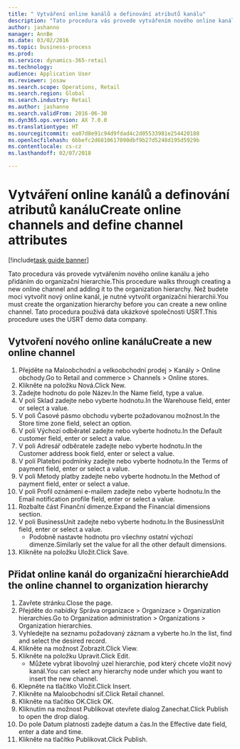```yaml
--- 
title: " Vytváření online kanálů a definování atributů kanálu"
description: "Tato procedura vás provede vytvářením nového online kanálu a jeho přidáním do organizační hierarchie."
author: jashanno
manager: AnnBe
ms.date: 03/02/2016
ms.topic: business-process
ms.prod: 
ms.service: dynamics-365-retail
ms.technology: 
audience: Application User
ms.reviewer: josaw
ms.search.scope: Operations, Retail
ms.search.region: Global
ms.search.industry: Retail
ms.author: jashanno
ms.search.validFrom: 2016-06-30
ms.dyn365.ops.version: AX 7.0.0
ms.translationtype: HT
ms.sourcegitcommit: ea07d8e91c94d9fdad4c2d05533981e254420188
ms.openlocfilehash: 6bbefc2d6810617090dbf9b27d5248d195d5929b
ms.contentlocale: cs-cz
ms.lasthandoff: 02/07/2018

---
```

# <a name="create-online-channels-and-define-channel-attributes"></a><span data-ttu-id="ce1dd-103"> Vytváření online kanálů a definování atributů kanálu</span><span class="sxs-lookup"><span data-stu-id="ce1dd-103">Create online channels and define channel attributes</span></span>

[!include[task guide banner](../includes/task-guide-banner.md)]

<span data-ttu-id="ce1dd-104">Tato procedura vás provede vytvářením nového online kanálu a jeho přidáním do organizační hierarchie.</span><span class="sxs-lookup"><span data-stu-id="ce1dd-104">This procedure walks through creating a new online channel and adding it to the organization hierarchy.</span></span> <span data-ttu-id="ce1dd-105">Než budete moci vytvořit nový online kanál, je nutné vytvořit organizační hierarchii.</span><span class="sxs-lookup"><span data-stu-id="ce1dd-105">You must create the organization hierarchy before you can create a new online channel.</span></span> <span data-ttu-id="ce1dd-106">Tato procedura používá data ukázkové společnosti USRT.</span><span class="sxs-lookup"><span data-stu-id="ce1dd-106">This procedure uses the USRT demo data company.</span></span>


## <a name="create-a-new-online-channel"></a><span data-ttu-id="ce1dd-107">Vytvoření nového online kanálu</span><span class="sxs-lookup"><span data-stu-id="ce1dd-107">Create a new online channel</span></span>
1. <span data-ttu-id="ce1dd-108">Přejděte na Maloobchodní a velkoobchodní prodej > Kanály > Online obchody.</span><span class="sxs-lookup"><span data-stu-id="ce1dd-108">Go to Retail and commerce > Channels > Online stores.</span></span>
2. <span data-ttu-id="ce1dd-109">Klikněte na položku Nová.</span><span class="sxs-lookup"><span data-stu-id="ce1dd-109">Click New.</span></span>
3. <span data-ttu-id="ce1dd-110">Zadejte hodnotu do pole Název.</span><span class="sxs-lookup"><span data-stu-id="ce1dd-110">In the Name field, type a value.</span></span>
4. <span data-ttu-id="ce1dd-111">V poli Sklad zadejte nebo vyberte hodnotu.</span><span class="sxs-lookup"><span data-stu-id="ce1dd-111">In the Warehouse field, enter or select a value.</span></span>
5. <span data-ttu-id="ce1dd-112">V poli Časové pásmo obchodu vyberte požadovanou možnost.</span><span class="sxs-lookup"><span data-stu-id="ce1dd-112">In the Store time zone field, select an option.</span></span>
6. <span data-ttu-id="ce1dd-113">V poli Výchozí odběratel zadejte nebo vyberte hodnotu.</span><span class="sxs-lookup"><span data-stu-id="ce1dd-113">In the Default customer field, enter or select a value.</span></span>
7. <span data-ttu-id="ce1dd-114">V poli Adresář odběratele zadejte nebo vyberte hodnotu.</span><span class="sxs-lookup"><span data-stu-id="ce1dd-114">In the Customer address book field, enter or select a value.</span></span>
8. <span data-ttu-id="ce1dd-115">V poli Platební podmínky zadejte nebo vyberte hodnotu.</span><span class="sxs-lookup"><span data-stu-id="ce1dd-115">In the Terms of payment field, enter or select a value.</span></span>
9. <span data-ttu-id="ce1dd-116">V poli Metody platby zadejte nebo vyberte hodnotu.</span><span class="sxs-lookup"><span data-stu-id="ce1dd-116">In the Method of payment field, enter or select a value.</span></span>
10. <span data-ttu-id="ce1dd-117">V poli Profil oznámení e-mailem zadejte nebo vyberte hodnotu.</span><span class="sxs-lookup"><span data-stu-id="ce1dd-117">In the Email notification profile field, enter or select a value.</span></span>
11. <span data-ttu-id="ce1dd-118">Rozbalte část Finanční dimenze.</span><span class="sxs-lookup"><span data-stu-id="ce1dd-118">Expand the Financial dimensions section.</span></span>
12. <span data-ttu-id="ce1dd-119">V poli BusinessUnit zadejte nebo vyberte hodnotu.</span><span class="sxs-lookup"><span data-stu-id="ce1dd-119">In the BusinessUnit field, enter or select a value.</span></span>
    * <span data-ttu-id="ce1dd-120">Podobně nastavte hodnotu pro všechny ostatní výchozí dimenze.</span><span class="sxs-lookup"><span data-stu-id="ce1dd-120">Similarly set the value for all the other default dimensions.</span></span>  
13. <span data-ttu-id="ce1dd-121">Klikněte na položku Uložit.</span><span class="sxs-lookup"><span data-stu-id="ce1dd-121">Click Save.</span></span>

## <a name="add-the-online-channel-to-organization-hierarchy"></a><span data-ttu-id="ce1dd-122">Přidat online kanál do organizační hierarchie</span><span class="sxs-lookup"><span data-stu-id="ce1dd-122">Add the online channel to organization hierarchy</span></span>
1. <span data-ttu-id="ce1dd-123">Zavřete stránku.</span><span class="sxs-lookup"><span data-stu-id="ce1dd-123">Close the page.</span></span>
2. <span data-ttu-id="ce1dd-124">Přejděte do nabídky Správa organizace > Organizace > Organization hierarchies.</span><span class="sxs-lookup"><span data-stu-id="ce1dd-124">Go to Organization administration > Organizations > Organization hierarchies.</span></span>
3. <span data-ttu-id="ce1dd-125">Vyhledejte na seznamu požadovaný záznam a vyberte ho.</span><span class="sxs-lookup"><span data-stu-id="ce1dd-125">In the list, find and select the desired record.</span></span>
4. <span data-ttu-id="ce1dd-126">Klikněte na možnost Zobrazit.</span><span class="sxs-lookup"><span data-stu-id="ce1dd-126">Click View.</span></span>
5. <span data-ttu-id="ce1dd-127">Klikněte na položku Upravit.</span><span class="sxs-lookup"><span data-stu-id="ce1dd-127">Click Edit.</span></span>
    * <span data-ttu-id="ce1dd-128">Můžete vybrat libovolný uzel hierarchie, pod který chcete vložit nový kanál.</span><span class="sxs-lookup"><span data-stu-id="ce1dd-128">You can select any hierarchy node under which you want to insert the new channel.</span></span>  
6. <span data-ttu-id="ce1dd-129">Klepněte na tlačítko Vložit.</span><span class="sxs-lookup"><span data-stu-id="ce1dd-129">Click Insert.</span></span>
7. <span data-ttu-id="ce1dd-130">Klikněte na Maloobchodní síť.</span><span class="sxs-lookup"><span data-stu-id="ce1dd-130">Click Retail channel.</span></span>
8. <span data-ttu-id="ce1dd-131">Klikněte na tlačítko OK.</span><span class="sxs-lookup"><span data-stu-id="ce1dd-131">Click OK.</span></span>
9. <span data-ttu-id="ce1dd-132">Kliknutím na možnost Publikovat otevřete dialog Zanechat.</span><span class="sxs-lookup"><span data-stu-id="ce1dd-132">Click Publish to open the drop dialog.</span></span>
10. <span data-ttu-id="ce1dd-133">Do pole Datum platnosti zadejte datum a čas.</span><span class="sxs-lookup"><span data-stu-id="ce1dd-133">In the Effective date field, enter a date and time.</span></span>
11. <span data-ttu-id="ce1dd-134">Klikněte na tlačítko Publikovat.</span><span class="sxs-lookup"><span data-stu-id="ce1dd-134">Click Publish.</span></span>


